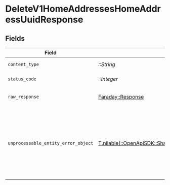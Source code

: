 # DeleteV1HomeAddressesHomeAddressUuidResponse


## Fields

| Field                                                                                                                                                                                                                                                                                             | Type                                                                                                                                                                                                                                                                                              | Required                                                                                                                                                                                                                                                                                          | Description                                                                                                                                                                                                                                                                                       |
| ------------------------------------------------------------------------------------------------------------------------------------------------------------------------------------------------------------------------------------------------------------------------------------------------- | ------------------------------------------------------------------------------------------------------------------------------------------------------------------------------------------------------------------------------------------------------------------------------------------------- | ------------------------------------------------------------------------------------------------------------------------------------------------------------------------------------------------------------------------------------------------------------------------------------------------- | ------------------------------------------------------------------------------------------------------------------------------------------------------------------------------------------------------------------------------------------------------------------------------------------------- |
| `content_type`                                                                                                                                                                                                                                                                                    | *::String*                                                                                                                                                                                                                                                                                        | :heavy_check_mark:                                                                                                                                                                                                                                                                                | HTTP response content type for this operation                                                                                                                                                                                                                                                     |
| `status_code`                                                                                                                                                                                                                                                                                     | *::Integer*                                                                                                                                                                                                                                                                                       | :heavy_check_mark:                                                                                                                                                                                                                                                                                | HTTP response status code for this operation                                                                                                                                                                                                                                                      |
| `raw_response`                                                                                                                                                                                                                                                                                    | [Faraday::Response](https://www.rubydoc.info/gems/faraday/Faraday/Response)                                                                                                                                                                                                                       | :heavy_check_mark:                                                                                                                                                                                                                                                                                | Raw HTTP response; suitable for custom response parsing                                                                                                                                                                                                                                           |
| `unprocessable_entity_error_object`                                                                                                                                                                                                                                                               | [T.nilable(::OpenApiSDK::Shared::UnprocessableEntityErrorObject)](../../models/shared/unprocessableentityerrorobject.md)                                                                                                                                                                          | :heavy_minus_sign:                                                                                                                                                                                                                                                                                | Unprocessable Entity <br/>  <br/>This may happen when the body of your request contains errors such as `invalid_attribute_value`, or the request fails due to an `invalid_operation`. See the [Errors Categories](https://docs.gusto.com/embedded-payroll/docs/error-categories) guide for more details.<br/> |